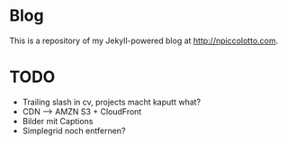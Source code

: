 # Blog

This is a repository of my Jekyll-powered blog at http://npiccolotto.com.

# TODO

* Trailing slash in cv, projects macht kaputt what?
* CDN --> AMZN S3 + CloudFront
* Bilder mit Captions
* Simplegrid noch entfernen?